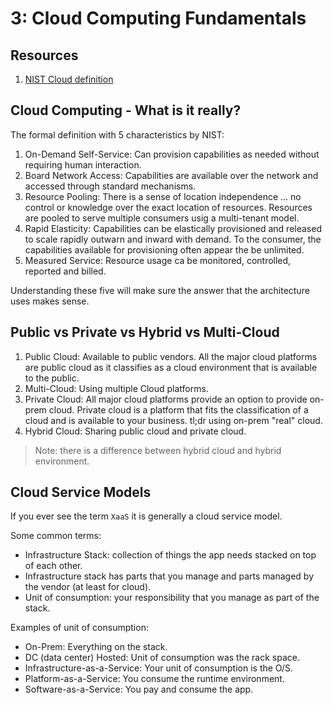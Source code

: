 # 3: Cloud Computing Fundamentals

## Resources

1. [NIST Cloud definition](https://nvlpubs.nist.gov/nistpubs/Legacy/SP/nistspecialpublication800-145.pdf)

## Cloud Computing - What is it really?

The formal definition with 5 characteristics by NIST:

1. On-Demand Self-Service: Can provision capabilities as needed without requiring human interaction.
2. Board Network Access: Capabilities are available over the network and accessed through standard mechanisms.
3. Resource Pooling: There is a sense of location independence ... no control or knowledge over the exact location of resources. Resources are pooled to serve multiple consumers usig a multi-tenant model.
4. Rapid Elasticity: Capabilities can be elastically provisioned and released to scale rapidly outwarn and inward with demand. To the consumer, the capabilities available for provisioning often appear the be unlimited.
5. Measured Service: Resource usage ca be monitored, controlled, reported and billed.

Understanding these five will make sure the answer that the architecture uses makes sense.

## Public vs Private vs Hybrid vs Multi-Cloud

1. Public Cloud: Available to public vendors. All the major cloud platforms are public cloud as it classifies as a cloud environment that is available to the public.
2. Multi-Cloud: Using multiple Cloud platforms.
3. Private Cloud: All major cloud platforms provide an option to provide on-prem cloud. Private cloud is a platform that fits the classification of a cloud and is available to your business. tl;dr using on-prem "real" cloud.
4. Hybrid Cloud: Sharing public cloud and private cloud.

> Note: there is a difference between hybrid cloud and hybrid environment.

## Cloud Service Models

If you ever see the term `XaaS` it is generally a cloud service model.

Some common terms:

- Infrastructure Stack: collection of things the app needs stacked on top of each other.
- Infrastructure stack has parts that you manage and parts managed by the vendor (at least for cloud).
- Unit of consumption: your responsibility that you manage as part of the stack.

Examples of unit of consumption:

- On-Prem: Everything on the stack.
- DC (data center) Hosted: Unit of consumption was the rack space.
- Infrastructure-as-a-Service: Your unit of consumption is the O/S.
- Platform-as-a-Service: You consume the runtime environment.
- Software-as-a-Service: You pay and consume the app.
